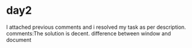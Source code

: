 # day2
I attached previous comments and i resolved my task as per description.
comments:The solution is decent.
difference between window and document
